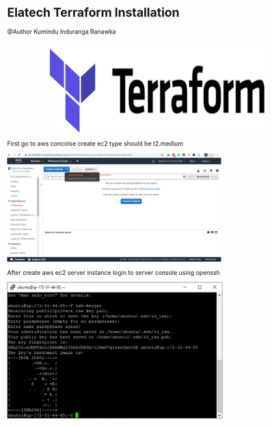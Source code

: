# Elatech Terraform Installation  
@Author Kumindu Induranga Ranawka  
<br>
<center><img align="center" style="margin-left:100px" width="600" height="200" src="https://github.com/CloudAndContainer/Projects/blob/master/Screen%20Shots/download.png"></center>

First go to aws concolse create ec2 type should be t2.medium  

![Terraform Image 2](https://github.com/CloudAndContainer/Projects/blob/master/Screen%20Shots/Image-01.png)


After create aws ec2 server instance login to server console using openssh 

![Terraform Image 3](https://github.com/CloudAndContainer/Projects/blob/master/Screen%20Shots/ssh.PNG)

